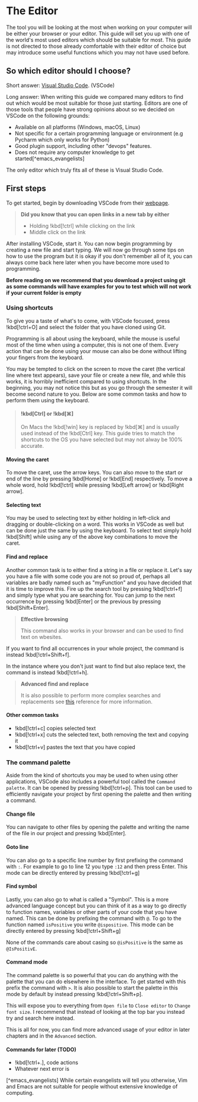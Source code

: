 # The Editor

The tool you will be looking at the most when working on your computer will be either your browser or your editor. This guide will set you up with one of the world's most used editors which should be suitable for most. This guide is not directed to those already comfortable with their editor of choice but may introduce some useful functions which you may not have used before.

## So which editor should I choose?

Short answer: [Visual Studio Code](https://code.visualstudio.com/). (VSCode)

Long answer: When writing this guide we compared many editors to find out which would be most suitable for those just starting. Editors are one of those tools that people have strong opinions about so we decided on VSCode on the following grounds:

- Available on all platforms (Windows, macOS, Linux)
- Not specific for a certain programming language or environment (e.g Pycharm which only works for Python)
- Good plugin support, including other "devops" features.
- Does not require any computer knowledge to get started[^emacs_evangelists]

The only editor which truly fits all of these is Visual Studio Code.

## First steps

To get started, begin by downloading VSCode from their [webpage](https://code.visualstudio.com/).

> **Did you know that you can open links in a new tab by either**
>
> - Holding !kbd[!ctrl] while clicking on the link
> - Middle click on the link

After installing VSCode, start it. You can now begin programming by creating a new file and start typing. We will now go through some tips on how to use the program but it is okay if you don't remember all of it, you can always come back here later when you have become more used to programming.

**Before reading on we recommend that you download a project using git as some commands will have examples for you to test which will not work if your current folder is empty**

### Using shortcuts

To give you a taste of what's to come, with VSCode focused, press !kbd[!ctrl+O] and select the folder that you have cloned using Git.

Programming is all about using the keyboard, while the mouse is useful most of the time when using a computer, this is not one of them. Every action that can be done using your mouse can also be done without lifting your fingers from the keyboard.

You may be tempted to click on the screen to move the caret (the vertical line where text appears), save your file or create a new file, and while this works, it is horribly inefficient compared to using shortcuts. In the beginning, you may not notice this but as you go through the semester it will become second nature to you. Below are some common tasks and how to perform them using the keyboard.

> #### !kbd[Ctrl] or !kbd[⌘]
>
> On Macs the !kbd[!win] key is replaced by !kbd[⌘] and is usually used instead of the !kbd[Ctrl] key. This guide tries to match the shortcuts to the OS you have selected but may not alway be 100% accurate.

#### Moving the caret

To move the caret, use the arrow keys. You can also move to the start or end of the line by pressing !kbd[Home] or !kbd[End] respectively. To move a whole word, hold !kbd[!ctrl] while pressing !kbd[Left arrow] or !kbd[Right arrow].

#### Selecting text

You may be used to selecting text by either holding in left-click and dragging or double-clicking on a word. This works in VSCode as well but can be done just the same by using the keyboard. To select text simply hold !kbd[Shift] while using any of the above key combinations to move the caret.

#### Find and replace

Another common task is to either find a string in a file or replace it. Let's say you have a file with some code you are not so proud of, perhaps all variables are badly named such as "myFunction" and you have decided that it is time to improve this. Fire up the search tool by pressing !kbd[!ctrl+f] and simply type what you are searching for. You can jump to the next occurrence by pressing !kbd[Enter] or the previous by pressing !kbd[Shift+Enter].

> **Effective browsing**
>
> This command also works in your browser and can be used to find text on wbesites.

If you want to find all occurrences in your whole project, the command is instead !kbd[!ctrl+Shift+f].

In the instance where you don't just want to find but also replace text, the command is instead !kbd[!ctrl+h].

> **Advanced find and replace**
>
> It is also possible to perform more complex searches and replacements see [this](https://docs.microsoft.com/en-us/visualstudio/ide/finding-and-replacing-text?view=vs-2022) reference for more information.

#### Other common tasks

- !kbd[!ctrl+c] copies selected text
- !kbd[!ctrl+x] cuts the selected text, both removing the text and copying it
- !kbd[!ctrl+v] pastes the text that you have copied

### The command palette

Aside from the kind of shortcuts you may be used to when using other applications, VSCode also includes a powerful tool called the `Command palette`. It can be opened by pressing !kbd[!ctrl+p]. This tool can be used to efficiently navigate your project by first opening the palette and then writing a command.

#### Change file

You can navigate to other files by opening the palette and writing the name of the file in our project and pressing !kbd[Enter].

#### Goto line

You can also go to a specific line number by first prefixing the command with `:`. For example to go to line 12 you type `:12` and then press Enter. This mode can be directly entered by pressing !kbd[!ctrl+g]

#### Find symbol

Lastly, you can also go to what is called a "Symbol". This is a more advanced language concept but you can think of it as a way to go directly to function names, variables or other parts of your code that you have named. This can be done by prefixing the command with `@`. To go to the function named `isPositive` you write `@ispositive`. This mode can be directly entered by pressing !kbd[!ctrl+Shift+g]

None of the commands care about casing so `@isPositive` is the same as `@IsPositivE`.

#### Command mode

The command palette is so powerful that you can do anything with the palette that you can do elsewhere in the interface. To get started with this prefix the command with `>`. It is also possible to start the palette in this mode by default by instead pressing !kbd[!ctrl+Shift+p].

This will expose you to everything from `Open file` to `Close editor` to `Change font size`. I recommend that instead of looking at the top bar you instead try and search here instead.

This is all for now, you can find more advanced usage of your editor in later chapters and in the `Advanced` section.

#### Commands for later (TODO)

- !kbd[!ctrl+.], code actions
- Whatever next error is

[^emacs_evangelists] While certain evangelists will tell you otherwise, Vim and Emacs are not suitable for people without extensive knowledge of computing.
